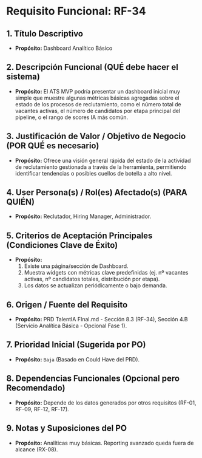 # Requisito Funcional: RF-34

## 1. Título Descriptivo
* **Propósito:** Dashboard Analítico Básico

## 2. Descripción Funcional (QUÉ debe hacer el sistema)
* **Propósito:** El ATS MVP podría presentar un dashboard inicial muy simple que muestre algunas métricas básicas agregadas sobre el estado de los procesos de reclutamiento, como el número total de vacantes activas, el número de candidatos por etapa principal del pipeline, o el rango de scores IA más común.

## 3. Justificación de Valor / Objetivo de Negocio (POR QUÉ es necesario)
* **Propósito:** Ofrece una visión general rápida del estado de la actividad de reclutamiento gestionada a través de la herramienta, permitiendo identificar tendencias o posibles cuellos de botella a alto nivel.

## 4. User Persona(s) / Rol(es) Afectado(s) (PARA QUIÉN)
* **Propósito:** Reclutador, Hiring Manager, Administrador.

## 5. Criterios de Aceptación Principales (Condiciones Clave de Éxito)
* **Propósito:**
    1.  Existe una página/sección de Dashboard.
    2.  Muestra widgets con métricas clave predefinidas (ej. nº vacantes activas, nº candidatos totales, distribución por etapa).
    3.  Los datos se actualizan periódicamente o bajo demanda.

## 6. Origen / Fuente del Requisito
* **Propósito:** PRD TalentIA FInal.md - Sección 8.3 (RF-34), Sección 4.B (Servicio Analítica Básica - Opcional Fase 1).

## 7. Prioridad Inicial (Sugerida por PO)
* **Propósito:** `Baja` (Basado en Could Have del PRD).

## 8. Dependencias Funcionales (Opcional pero Recomendado)
* **Propósito:** Depende de los datos generados por otros requisitos (RF-01, RF-09, RF-12, RF-17).

## 9. Notas y Suposiciones del PO
* **Propósito:** Analíticas muy básicas. Reporting avanzado queda fuera de alcance (RX-08).